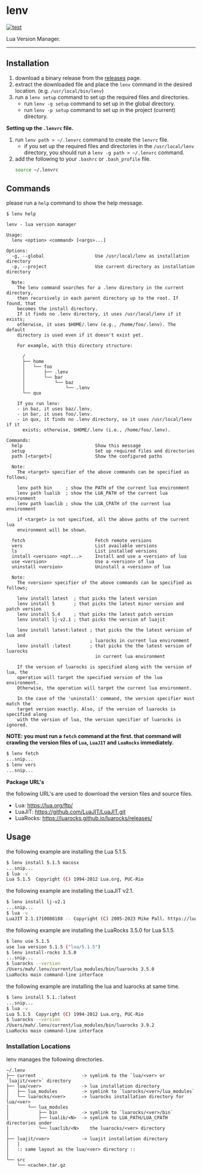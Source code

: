 lenv
=========

[![test](https://github.com/mah0x211/lenv/actions/workflows/test.yml/badge.svg)](https://github.com/mah0x211/lenv/actions/workflows/test.yml)

Lua Version Manager.

---

## Installation

1. download a binary release from the [releases](https://github.com/mah0x211/lenv/releases) page.
2. extract the downloaded file and place the `lenv` command in the desired location. (e.g. `/usr/local/bin/lenv`)
3. run a `lenv setup` command to set up the required files and directories.
    - run `lenv -g setup` command to set up in the global directory.
    - run `lenv -p setup` command to set up in the project (current) directory.

**Setting up the `.lenvrc` file.**

1. run `lenv path > ~/.lenvrc` command to create the `lenvrc` file.
    - if you set up the required files and directories in the `/usr/local/lenv` directory, you should run a `lenv -g path > ~/.lenvrc` command.
2. add the following to your `.bashrc` or `.bash_profile` file.
    ```sh
    source ~/.lenvrc
    ```


## Commands

please run a `help` command to show the help message.

```
$ lenv help

lenv - lua version manager

Usage:
  lenv <option> <command> [<args>...]

Options:
  -g, --global                   Use /usr/local/lenv as installation directory
  -p, --project                  Use current directory as installation directory

  Note:
    The lenv command searches for a .lenv directory in the current directory,
    then recursively in each parent directory up to the root. If found, that
    becomes the install directory.
    If it finds no .lenv directory, it uses /usr/local/lenv if it exists;
    otherwise, it uses $HOME/.lenv (e.g., /home/foo/.lenv). The default
	directory is used even if it doesn't exist yet.

    For example, with this directory structure:

      /
      ├── home
      │   └── foo
      │       ├── .lenv
      │       └── bar
      │           └── baz
      │               └── .lenv
      └── qux

    If you run lenv:
    - in baz, it uses baz/.lenv.
    - in bar, it uses foo/.lenv.
    - in qux, it finds no .lenv directory, so it uses /usr/local/lenv if it
	  exists; otherwise, $HOME/.lenv (i.e., /home/foo/.lenv).

Commands:
  help                           Show this message
  setup                          Set up required files and directories
  path [<target>]                Show the configured paths

  Note:
    The <target> specifier of the above commands can be specified as follows;

    lenv path bin     ; show the PATH of the current lua environment
    lenv path lualib  ; show the LUA_PATH of the current lua environment
    lenv path luaclib ; show the LUA_CPATH of the current lua environment

    if <target> is not specified, all the above paths of the current lua
    environment will be shown.

  fetch                          Fetch remote versions
  vers                           List available versions
  ls                             List installed versions
  install <version> <opt...>     Install and use a <version> of lua
  use <version>                  Use a <version> of lua
  uninstall <version>            Uninstall a <version> of lua

  Note:
    The <version> specifier of the above commands can be specified as follows;

    lenv install latest  ; that picks the latest version
    lenv install 5       ; that picks the latest minor version and patch version
    lenv install 5.4     ; that picks the latest patch version
    lenv install lj-v2.1 ; that picks the version of luajit

    lenv install latest:latest ; that picks the the latest version of lua and
                               ; luarocks in current lua environment
    lenv install :latest       ; that picks the the latest version of luarocks
                                 in current lua environment

    If the version of luarocks is specified along with the version of lua, the
    operation will target the specified version of the lua environment.
    Otherwise, the operation will target the current lua environment.

    In the case of the 'uninstall' command, the version specifier must match the
    target version exactly. Also, if the version of luarocks is specified along
    with the version of lua, the version specifier of luarocks is ignored.

```

**NOTE: you must run a `fetch` command at the first. that command will crawling the version files of `Lua`, `LuaJIT` and `LuaRocks` immediately.**

```sh
$ lenv fetch
...snip...
$ lenv vers
...snip...
```

**Package URL's**

the following URL's are used to download the version files and source files.

- Lua: https://lua.org/ftp/
- LuaJIT: https://github.com/LuaJIT/LuaJIT.git
- LuaRocks: https://luarocks.github.io/luarocks/releases/


## Usage

the following example are installing the Lua 5.1.5.

```sh
$ lenv install 5.1.5 macosx
...snip...
$ lua -v
Lua 5.1.5  Copyright (C) 1994-2012 Lua.org, PUC-Rio
```

the following example are installing the LuaJIT v2.1.

```sh
$ lenv install lj-v2.1
...snip...
$ lua -v
LuaJIT 2.1.1710088188 -- Copyright (C) 2005-2023 Mike Pall. https://luajit.org/
```

the following example are installing the LuaRocks 3.5.0 for Lua 5.1.5.

```sh
$ lenv use 5.1.5
use lua version 5.1.5 ("lua/5.1.5")
$ lenv install-rocks 3.5.0
...snip...
$ luarocks --version
/Users/mah/.lenv/current/lua_modules/bin/luarocks 3.5.0
LuaRocks main command-line interface
```

the following example are installing the lua and luarocks at same time.

```sh
$ lenv install 5.1.:latest
...snip...
$ lua -v
Lua 5.1.5  Copyright (C) 1994-2012 Lua.org, PUC-Rio
$ luarocks --version
/Users/mah/.lenv/current/lua_modules/bin/luarocks 3.9.2
LuaRocks main command-line interface
```


### Installation Locations 

lenv manages the following directories.

```
~/.lenv
├── current                 -> symlink to the `lua/<ver> or `luajit/<ver>` directory
├── lua/<ver>               -> lua installation directory
│   ├── lua_modules         -> symlink to `luarocks/<ver>/lua_modules`
│   └── luarocks/<ver>      -> luarocks installation directory for lua/<ver>
│       └── lua_modules
│           ├── bin         -> symlink to `luarocks/<ver>/bin`
│           ├── lualib/<N>  -> symlink to LUA_PATH/LUA_CPATH directories under 
│           └── luaclib/<N>    the luarocks/<ver> directory
│
├── luajit/<ver>            -> luajit installation directory
│   │
│   :: same layout as the lua/<ver> directory ::
│
└── src
    └── <cache>.tar.gz
```
